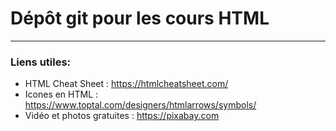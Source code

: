 # Dépôt git pour les cours HTML

***

### Liens utiles:

- HTML Cheat Sheet : https://htmlcheatsheet.com/
- Icones en HTML : https://www.toptal.com/designers/htmlarrows/symbols/
- Vidéo et photos gratuites : https://pixabay.com